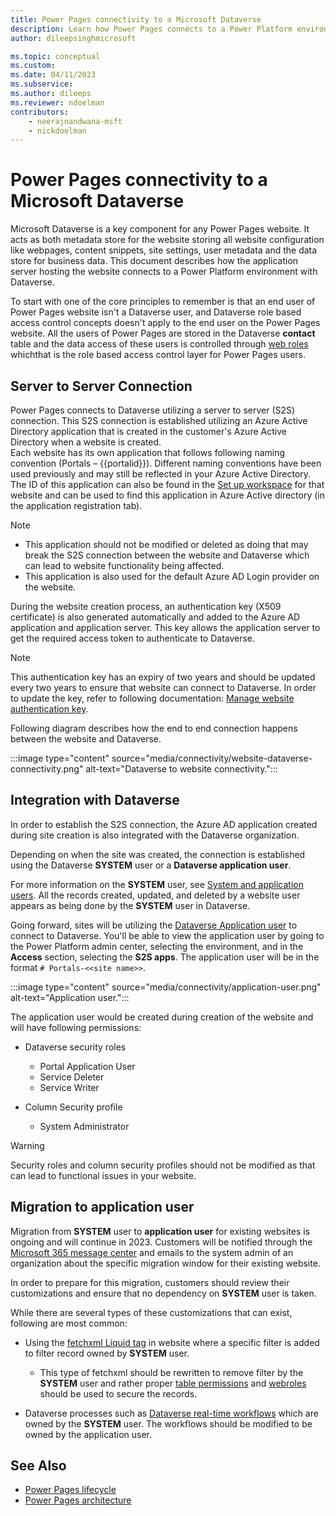```yaml
---
title: Power Pages connectivity to a Microsoft Dataverse
description: Learn how Power Pages connects to a Power Platform environment with Dataverse, connectivity architecture, and the authentication key used for connectivity.
author: dileepsinghmicrosoft

ms.topic: conceptual
ms.custom: 
ms.date: 04/11/2023
ms.subservice: 
ms.author: dileeps
ms.reviewer: ndoelman
contributors:
    - neerajnandwana-msft
    - nickdoelman
---
```


# Power Pages connectivity to a Microsoft Dataverse

Microsoft Dataverse is a key component for any Power Pages website. It acts as both metadata store for the website storing all website configuration like webpages, content snippets, site settings, user metadata and the data store for business data. This document describes how the application server hosting the website connects to a Power Platform environment with Dataverse.

To start with one of the core principles to remember is that an end user of Power Pages website isn't a Dataverse user, and Dataverse role based access control concepts doesn't apply to the end user on the Power Pages website. All the users of Power Pages are stored in the Dataverse **contact** table and the data access of these users is controlled through [web roles](../security/create-web-roles.md) whichthat is the role based access control layer for Power Pages users.

## Server to Server Connection

Power Pages connects to Dataverse utilizing a server to server (S2S) connection. This S2S connection is established utilizing an Azure Active Directory application that is created in the customer's Azure Active Directory when a website is created.  
Each website has its own application that follows following naming convention (Portals – {{portalid}}). Different naming conventions have been used previously and may still be reflected in your Azure Active Directory. The ID of this application can also be found in the [Set up workspace](../configure/setup-workspace.md) for that website and can be used to find this application in Azure Active directory (in the application registration tab).  

> [!NOTE]
> - This application should not be modified or deleted as doing that may break the S2S connection between the website and Dataverse which can lead to website functionality being affected.
> - This application is also used for the default Azure AD Login provider on the website.

During the website creation process, an authentication key (X509 certificate) is also generated automatically and added to the Azure AD application and application server. This key allows the application server to get the required access token to authenticate to Dataverse.

> [!NOTE]
> This authentication key has an expiry of two years and should be updated every two years to ensure that website can connect to Dataverse. In order to update the key, refer to following documentation: [Manage website authentication key](manage-auth-key.md).

Following diagram describes how the end to end connection happens between the website and Dataverse.

:::image type="content" source="media/connectivity/website-dataverse-connectivity.png" alt-text="Dataverse to website connectivity.":::

## Integration with Dataverse

In order to establish the S2S connection, the Azure AD application created during site creation is also integrated with the Dataverse organization.

Depending on when the site was created, the connection is established using the Dataverse **SYSTEM** user or a **Dataverse application user**.

For more information on the **SYSTEM** user, see [System and application users](/power-platform/admin/system-application-users). All the records created, updated, and deleted by a website user appears as being done by the **SYSTEM** user in Dataverse.

Going forward, sites will be utilizing the [Dataverse Application user](/power-platform/admin/manage-application-users) to connect to Dataverse. You'll be able to view the application user by going to the Power Platform admin center, selecting the environment, and in the **Access** section, selecting the **S2S apps**. The application user will be in the format `# Portals-<<site name>>`.

:::image type="content" source="media/connectivity/application-user.png" alt-text="Application user.":::
 
The application user would be created during creation of the website and will have following permissions:

- Dataverse security roles
    - Portal Application User
    - Service Deleter
    - Service Writer

- Column Security profile
    - System Administrator

> [!WARNING]
> Security roles and column security profiles should not be modified as that can lead to functional issues in your website.

## Migration to application user

Migration from **SYSTEM** user to **application user** for existing websites is ongoing and will continue in 2023. Customers will be notified through the [Microsoft 365 message center](/microsoft-365/admin/manage/message-center) and emails to the system admin of an organization about the specific migration window for their existing website.  

In order to prepare for this migration, customers should review their customizations and ensure that no dependency on **SYSTEM** user is taken. 

While there are several types of these customizations that can exist, following are most common:

- Using the [fetchxml Liquid tag](../configure/liquid//template-tags.md#fetchxml) in website where a specific filter is added to filter record owned by **SYSTEM** user.  
    - This type of fetchxml should be rewritten to remove filter by the **SYSTEM** user and rather proper [table permissions](../security/table-permissions.md) and [webroles](../security/create-web-roles.md) should be used to secure the records.

- Dataverse processes such as [Dataverse real-time workflows](/power-apps/maker/data-platform/overview-realtime-workflows) which are owned by the **SYSTEM** user. The workflows should be modified to be owned by the application user.

## See Also
- [Power Pages lifecycle](lifecycle.md)
- [Power Pages architecture](architecture.md)
